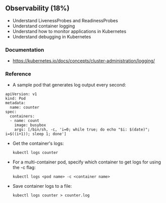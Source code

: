 ## Observability (18%)

* Understand LivenessProbes and ReadinessProbes
* Understand container logging
* Understand how to monitor applications in Kubernetes
* Understand debugging in Kubernetes



### Documentation

* <https://kubernetes.io/docs/concepts/cluster-administration/logging/>

### Reference

* A sample pod that generates log output every second:

``` 
apiVersion: v1
kind: Pod
metadata:
  name: counter
spec:
  containers:
  - name: count
    image: busybox
    args: [/bin/sh, -c, 'i=0; while true; do echo "$i: $(date)"; i=$((i+1)); sleep 1; done']

```

*  Get the container's logs:

   ```kubectl logs counter```

*  For a multi-container pod, specify which container to get logs for using the -c flag:

   ```kubectl logs <pod name> -c <container name>```

*  Save container logs to a file:

   ```kubectl logs counter > counter.log ```
